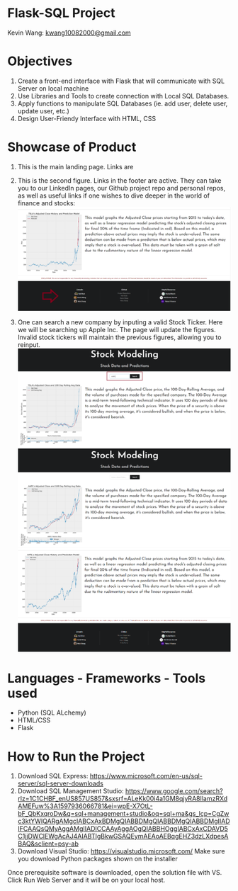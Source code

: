 # Flask-SQL Project
Kevin Wang: kwang10082000@gmail.com


# Objectives
1. Create a front-end interface with Flask that will communicate with SQL Server on local machine 
2. Use Libraries and Tools to create connection with Local SQL Databases. 
3. Apply functions to manipulate SQL Databases (ie. add user, delete user, update user, etc.)
4. Design User-Friendy Interface with HTML, CSS

# Showcase of Product
1. This is the main landing page. Links are 


2. This is the second figure. Links in the footer are active. They can take you to our LinkedIn pages, our Github project repo and personal repos, as well as useful links if one wishes to dive deeper in the world of finance and stocks: 
![2](https://github.com/KevinW1008/Stocks/blob/master/Repo_images/2.PNG?raw=true)

3. One can search a new company by inputing a valid Stock Ticker. Here we will be searching up Apple Inc. The page will update the figures. Invalid stock tickers will maintain the previous figures, allowing you to reinput.
![2](https://github.com/KevinW1008/Stocks/blob/master/Repo_images/3.PNG?raw=true)
![2](https://github.com/KevinW1008/Stocks/blob/master/Repo_images/4.PNG?raw=true)
![2](https://github.com/KevinW1008/Stocks/blob/master/Repo_images/5.PNG?raw=true)



# Languages - Frameworks - Tools used
* Python (SQL ALchemy)
* HTML/CSS
* Flask

# How to Run the Project
1. Download SQL Express: https://www.microsoft.com/en-us/sql-server/sql-server-downloads
2. Download SQL Management Studio: https://www.google.com/search?rlz=1C1CHBF_enUS857US857&sxsrf=ALeKk00i4a1GM8qjyRA8IlamzRXdAMEFuw%3A1597936066781&ei=wpE-X7OtL-bF_QbKxqroDw&q=sql+management+studio&oq=sql+ma&gs_lcp=CgZwc3ktYWIQARgAMgcIABCxAxBDMgQIABBDMgQIABBDMgQIABBDMgIIADIFCAAQsQMyAggAMgIIADICCAAyAggAOgQIABBHOggIABCxAxCDAVD5C1jjDWClEWgAcAJ4AIABTIgBkwGSAQEymAEAoAEBqgEHZ3dzLXdpesABAQ&sclient=psy-ab
3. Download Visual Studio: https://visualstudio.microsoft.com/
   Make sure you download Python packages shown on the installer

Once prerequisite software is downloaded, open the solution file with VS. Click Run Web Server and it will be on your local host. 


